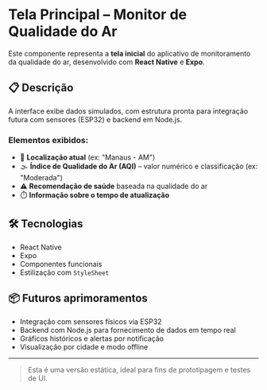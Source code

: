 # Tela Principal – Monitor de Qualidade do Ar

Este componente representa a **tela inicial** do aplicativo de monitoramento da qualidade do ar, desenvolvido com **React Native** e **Expo**.

## 📋 Descrição

A interface exibe dados simulados, com estrutura pronta para integração futura com sensores (ESP32) e backend em Node.js.

### Elementos exibidos:

- 📍 **Localização atual** (ex: "Manaus - AM")
- 🌫️ **Índice de Qualidade do Ar (AQI)** – valor numérico e classificação (ex: "Moderada")
- ⚠️ **Recomendação de saúde** baseada na qualidade do ar
- ⏱️ **Informação sobre o tempo de atualização**

## 🛠️ Tecnologias

- React Native
- Expo
- Componentes funcionais
- Estilização com `StyleSheet`

## 📦 Futuros aprimoramentos

- Integração com sensores físicos via ESP32
- Backend com Node.js para fornecimento de dados em tempo real
- Gráficos históricos e alertas por notificação
- Visualização por cidade e modo offline

---

> Esta é uma versão estática, ideal para fins de prototipagem e testes de UI.
